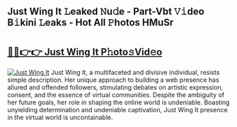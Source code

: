 ## Just Wing It 𝙻eaked 𝙽u𝚍e - Part-Vbt 𝚅𝚒deo B𝚒kini 𝙻eaks - Hot All 𝙿hotos HMuSr

# <h2><a href="http://ld3vf6.urlbe.top/?page=Just+Wing+It">🔗🔗👉👉 Just Wing It P𝚑oto𝚜Vid𝚎o</a></h2>

[![Just Wing It](https://i.imgur.com/eBuTRDB.gif)](http://ld3vf6.urlbe.top/?page=Just+Wing+It)
Just Wing It, a multifaceted and divisive individual, resists simple description. Her unique approach to building a web presence has allured and offended followers, stimulating debates on artistic expression, consent, and the essence of virtual communities. Despite the ambiguity of her future goals, her role in shaping the online world is undeniable. Boasting unyielding determination and undeniable captivation, Just Wing It presence in the virtual world is uncontainable.
